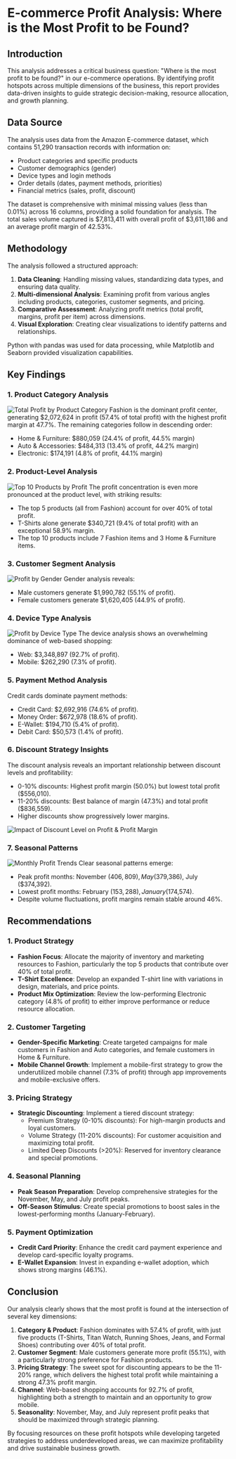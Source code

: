 # E-commerce Profit Analysis: Where is the Most Profit to be Found?

## Introduction
This analysis addresses a critical business question: "Where is the most profit to be found?" in our e-commerce operations. By identifying profit hotspots across multiple dimensions of the business, this report provides data-driven insights to guide strategic decision-making, resource allocation, and growth planning.

## Data Source
The analysis uses data from the Amazon E-commerce dataset, which contains 51,290 transaction records with information on:
- Product categories and specific products
- Customer demographics (gender)
- Device types and login methods
- Order details (dates, payment methods, priorities)
- Financial metrics (sales, profit, discount)

The dataset is comprehensive with minimal missing values (less than 0.01%) across 16 columns, providing a solid foundation for analysis. The total sales volume captured is $7,813,411 with overall profit of $3,611,186 and an average profit margin of 42.53%.

## Methodology
The analysis followed a structured approach:
1. **Data Cleaning**: Handling missing values, standardizing data types, and ensuring data quality.
2. **Multi-dimensional Analysis**: Examining profit from various angles including products, categories, customer segments, and pricing.
3. **Comparative Assessment**: Analyzing profit metrics (total profit, margins, profit per item) across dimensions.
4. **Visual Exploration**: Creating clear visualizations to identify patterns and relationships.

Python with pandas was used for data processing, while Matplotlib and Seaborn provided visualization capabilities.

## Key Findings

### 1. Product Category Analysis
![Total Profit by Product Category](/Users/mina.rezaei/Desktop/Repository/ecommerce-profit/ecommerc-dataset/category_analysis.png)
Fashion is the dominant profit center, generating $2,072,624 in profit (57.4% of total profit) with the highest profit margin at 47.7%. The remaining categories follow in descending order:
- Home & Furniture: $880,059 (24.4% of profit, 44.5% margin)
- Auto & Accessories: $484,313 (13.4% of profit, 44.2% margin)
- Electronic: $174,191 (4.8% of profit, 44.1% margin)

### 2. Product-Level Analysis
![Top 10 Products by Profit](/Users/mina.rezaei/Desktop/Repository/ecommerce-profit/ecommerc-dataset/top_products_chart.png)
The profit concentration is even more pronounced at the product level, with striking results:
- The top 5 products (all from Fashion) account for over 40% of total profit.
- T-Shirts alone generate $340,721 (9.4% of total profit) with an exceptional 58.9% margin.
- The top 10 products include 7 Fashion items and 3 Home & Furniture items.

### 3. Customer Segment Analysis
![Profit by Gender](/Users/mina.rezaei/Desktop/Repository/ecommerce-profit/ecommerc-dataset/profit_by_gender.png)
Gender analysis reveals:
- Male customers generate $1,990,782 (55.1% of profit).
- Female customers generate $1,620,405 (44.9% of profit).

### 4. Device Type Analysis
![Profit by Device Type](/Users/mina.rezaei/Desktop/Repository/ecommerce-profit/ecommerc-dataset/profit_by_device_type.png)
The device analysis shows an overwhelming dominance of web-based shopping:
- Web: $3,348,897 (92.7% of profit).
- Mobile: $262,290 (7.3% of profit).

### 5. Payment Method Analysis
Credit cards dominate payment methods:
- Credit Card: $2,692,916 (74.6% of profit).
- Money Order: $672,978 (18.6% of profit).
- E-Wallet: $194,710 (5.4% of profit).
- Debit Card: $50,573 (1.4% of profit).

### 6. Discount Strategy Insights
The discount analysis reveals an important relationship between discount levels and profitability:
- 0-10% discounts: Highest profit margin (50.0%) but lowest total profit ($556,010).
- 11-20% discounts: Best balance of margin (47.3%) and total profit ($836,559).
- Higher discounts show progressively lower margins.

![Impact of Discount Level on Profit & Profit Margin](/Users/mina.rezaei/Desktop/Repository/ecommerce-profit/ecommerc-dataset/payment_method_analysis.png)

### 7. Seasonal Patterns
![Monthly Profit Trends](/Users/mina.rezaei/Desktop/Repository/ecommerce-profit/ecommerc-dataset/monthly_profit_chart.png)
Clear seasonal patterns emerge:
- Peak profit months: November ($406,809), May ($379,386), July ($374,392).
- Lowest profit months: February ($153,288), January ($174,574).
- Despite volume fluctuations, profit margins remain stable around 46%.

## Recommendations

### 1. Product Strategy
- **Fashion Focus**: Allocate the majority of inventory and marketing resources to Fashion, particularly the top 5 products that contribute over 40% of total profit.
- **T-Shirt Excellence**: Develop an expanded T-shirt line with variations in design, materials, and price points.
- **Product Mix Optimization**: Review the low-performing Electronic category (4.8% of profit) to either improve performance or reduce resource allocation.

### 2. Customer Targeting
- **Gender-Specific Marketing**: Create targeted campaigns for male customers in Fashion and Auto categories, and female customers in Home & Furniture.
- **Mobile Channel Growth**: Implement a mobile-first strategy to grow the underutilized mobile channel (7.3% of profit) through app improvements and mobile-exclusive offers.

### 3. Pricing Strategy
- **Strategic Discounting**: Implement a tiered discount strategy:
  - Premium Strategy (0-10% discounts): For high-margin products and loyal customers.
  - Volume Strategy (11-20% discounts): For customer acquisition and maximizing total profit.
  - Limited Deep Discounts (>20%): Reserved for inventory clearance and special promotions.

### 4. Seasonal Planning
- **Peak Season Preparation**: Develop comprehensive strategies for the November, May, and July profit peaks.
- **Off-Season Stimulus**: Create special promotions to boost sales in the lowest-performing months (January-February).

### 5. Payment Optimization
- **Credit Card Priority**: Enhance the credit card payment experience and develop card-specific loyalty programs.
- **E-Wallet Expansion**: Invest in expanding e-wallet adoption, which shows strong margins (46.1%).

## Conclusion
Our analysis clearly shows that the most profit is found at the intersection of several key dimensions:
1. **Category & Product**: Fashion dominates with 57.4% of profit, with just five products (T-Shirts, Titan Watch, Running Shoes, Jeans, and Formal Shoes) contributing over 40% of total profit.
2. **Customer Segment**: Male customers generate more profit (55.1%), with a particularly strong preference for Fashion products.
3. **Pricing Strategy**: The sweet spot for discounting appears to be the 11-20% range, which delivers the highest total profit while maintaining a strong 47.3% profit margin.
4. **Channel**: Web-based shopping accounts for 92.7% of profit, highlighting both a strength to maintain and an opportunity to grow mobile.
5. **Seasonality**: November, May, and July represent profit peaks that should be maximized through strategic planning.

By focusing resources on these profit hotspots while developing targeted strategies to address underdeveloped areas, we can maximize profitability and drive sustainable business growth.